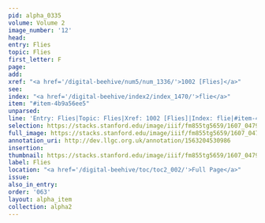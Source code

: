 ```yaml
---
pid: alpha_0335
volume: Volume 2
image_number: '12'
head:
entry: Flies
topic: Flies
first_letter: F
page:
add:
xref: "<a href='/digital-beehive/num5/num_1336/'>1002 [Flies]</a>"
see:
index: "<a href='/digital-beehive/index2/index_1470/'>flie</a>"
item: "#item-4b9a56ee5"
unparsed:
line: 'Entry: Flies|Topic: Flies|Xref: 1002 [Flies]|Index: flie|#item-4b9a56ee5'
selection: https://stacks.stanford.edu/image/iiif/fm855tg5659/1607_0479/750,767,3019,403/full/0/default.jpg
full_image: https://stacks.stanford.edu/image/iiif/fm855tg5659/1607_0479/full/full/0/default.jpg
annotation_uri: http://dev.llgc.org.uk/annotation/1563204530986
insertion:
thumbnail: https://stacks.stanford.edu/image/iiif/fm855tg5659/1607_0479/750,767,600,180/250,/0/default.jpg
label: Flies
location: "<a href='/digital-beehive/toc/toc2_002/'>Full Page</a>"
issue:
also_in_entry:
order: '063'
layout: alpha_item
collection: alpha2
---
```


